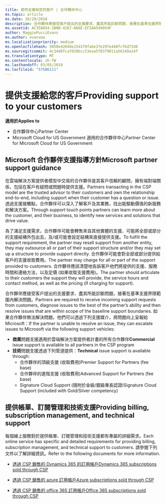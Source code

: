 ```yaml
---
title: 提供支援給您的客戶 | 合作夥伴中心
ms.topic: article
ms.date: 10/29/2018
description: 合作夥伴應接受客戶提出的支援要求、盡其所能診斷問題，接著在基準支援界限範圍內解決問題。
ms.assetid: AC358854-1B0B-4267-A66E-EF28A549954F
author: MaggiePucciEvans
ms.author: evansma
ms.localizationpriority: medium
ms.openlocfilehash: 5050e4269de15d1f0fabe37e297e440fcfbd73d8
ms.sourcegitcommit: 4c34d6fcaf020bcc53eaa5f0379011a56149a14f
ms.translationtype: MT
ms.contentlocale: zh-TW
ms.lasthandoff: 03/05/2019
ms.locfileid: "57586111"
---
```

# <a name="providing-support-to-your-customers"></a><span data-ttu-id="4468b-103">提供支援給您的客戶</span><span class="sxs-lookup"><span data-stu-id="4468b-103">Providing support to your customers</span></span>

<span data-ttu-id="4468b-104">**適用於**</span><span class="sxs-lookup"><span data-stu-id="4468b-104">**Applies to**</span></span>

-  <span data-ttu-id="4468b-105">合作夥伴中心</span><span class="sxs-lookup"><span data-stu-id="4468b-105">Partner Center</span></span>
-  <span data-ttu-id="4468b-106">Microsoft Cloud for US Government 適用的合作夥伴中心</span><span class="sxs-lookup"><span data-stu-id="4468b-106">Partner Center for Microsoft Cloud for US Government</span></span>


## <a name="microsoft-partner-support-guidance"></a><span data-ttu-id="4468b-107">Microsoft 合作夥伴支援指導方針</span><span class="sxs-lookup"><span data-stu-id="4468b-107">Microsoft partner support guidance</span></span>

<span data-ttu-id="4468b-108">在雲端解決方案提供者模型中交易的合作夥伴是其客戶信賴的顧問，擁有端對端關係，包括在客戶有疑問或問題時提供支援。</span><span class="sxs-lookup"><span data-stu-id="4468b-108">Partners transacting in the CSP model are the trusted advisor to their customers and own the relationship end-to-end, including support when their customer has a question or issue.</span></span> <span data-ttu-id="4468b-109">透過支援接觸點，合作夥伴可以深入了解客戶及其業務，找出能驅動價值的新服務和解決方案。</span><span class="sxs-lookup"><span data-stu-id="4468b-109">Through support touch points partners can learn more about the customer, and their business, to identify new services and solutions that drive value.</span></span>

<span data-ttu-id="4468b-110">為了滿足支援需求，合作夥伴可能會轉售來自其他實體的支援、可能將全部或部分的支援結構外包出去，及/或可能會設定結構來直接提供支援。</span><span class="sxs-lookup"><span data-stu-id="4468b-110">To fulfill the support requirement, the partner may resell support from another entity, they may outsource all or part of their support structure and/or they may set up a structure to provide support directly.</span></span>  <span data-ttu-id="4468b-111">合作夥伴可能會對全部或部分提供給客戶的支援收取費用。</span><span class="sxs-lookup"><span data-stu-id="4468b-111">The partner may charge for all or part of the support provided to customers.</span></span> <span data-ttu-id="4468b-112">合作夥伴應該清楚地告訴客戶他們將提供的支援、服務時間和連絡方法，以及定價 (如果收取支援費用)。</span><span class="sxs-lookup"><span data-stu-id="4468b-112">The partner should articulate to their customers the support they will provide, the service hours and contact method, as well as the pricing (if charging for support).</span></span> 

<span data-ttu-id="4468b-113">合作夥伴應接受客戶提出的支援要求、盡其所能診斷問題，接著在基準支援界限範圍內解決問題。</span><span class="sxs-lookup"><span data-stu-id="4468b-113">Partners are required to receive incoming support requests from customers, diagnose issues to the best of the partner’s ability and then resolve issues that are within scope of the baseline support boundaries.</span></span> <span data-ttu-id="4468b-114">如果合作夥伴無法解決問題，他們可以透過下列支援媒介，將問題向上呈報給 Microsoft：</span><span class="sxs-lookup"><span data-stu-id="4468b-114">If the partner is unable to resolve an issue, they can escalate issues to Microsoft via the following support vehicles:</span></span>

- <span data-ttu-id="4468b-115">**商業**問題支援適用於雲端解決方案提供者計畫的所有合作夥伴</span><span class="sxs-lookup"><span data-stu-id="4468b-115">**Commercial** issue support is available to all partners in the CSP program</span></span>
-   <span data-ttu-id="4468b-116">**技術**問題支援透過下列管道提供：</span><span class="sxs-lookup"><span data-stu-id="4468b-116">**Technical** issue support is available through:</span></span>
    -   <span data-ttu-id="4468b-117">合作夥伴的頂級支援 (收取費用)</span><span class="sxs-lookup"><span data-stu-id="4468b-117">Premier Support for Partners (fee base)</span></span>
    -   <span data-ttu-id="4468b-118">合作夥伴的進階支援 (收取費用)</span><span class="sxs-lookup"><span data-stu-id="4468b-118">Advanced Support for Partners (fee base)</span></span>
    -   <span data-ttu-id="4468b-119">Signature Cloud Support (隨附於金級/銀級專長認證)</span><span class="sxs-lookup"><span data-stu-id="4468b-119">Signature Cloud Support (included with Gold/Silver competency)</span></span>

## <a name="providing-billing-subscription-management-and-technical-support"></a><span data-ttu-id="4468b-120">提供帳單、訂閱管理和技術支援</span><span class="sxs-lookup"><span data-stu-id="4468b-120">Providing billing, subscription management, and technical support</span></span> 

<span data-ttu-id="4468b-121">每個線上服務對於提供帳單、訂閱管理和技術支援都有專屬的詳細需求。</span><span class="sxs-lookup"><span data-stu-id="4468b-121">Each online service has specific and detailed requirements for providing billing, subscription management, and technical support to customers.</span></span> <span data-ttu-id="4468b-122">請參閱下列文件以了解詳細資訊。</span><span class="sxs-lookup"><span data-stu-id="4468b-122">Refer to the following documents for more information.</span></span>

-   [<span data-ttu-id="4468b-123">透過 CSP 銷售的 Dynamics 365 的訂用帳戶</span><span class="sxs-lookup"><span data-stu-id="4468b-123">Dynamics 365 subscriptions sold through CSP</span></span>](https://www.microsoftpartnercommunity.com/t5/CSP/Microsoft-Partner-Support-Guidance/m-p/5262#M30)

-   [<span data-ttu-id="4468b-124">透過 CSP 銷售的 azure 訂用帳戶</span><span class="sxs-lookup"><span data-stu-id="4468b-124">Azure subscriptions sold through CSP</span></span>](https://www.microsoftpartnercommunity.com/t5/CSP/Microsoft-Partner-Support-Guidance/m-p/5263#M31)

-   [<span data-ttu-id="4468b-125">透過 CSP 銷售的 office 365 訂用帳戶</span><span class="sxs-lookup"><span data-stu-id="4468b-125">Office 365 subscriptions sold through CSP</span></span>](https://www.microsoftpartnercommunity.com/t5/CSP/Microsoft-Partner-Support-Guidance/m-p/5264#M32)



 

 



